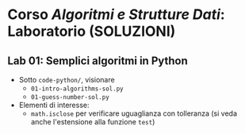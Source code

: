 # Corso *Algoritmi e Strutture Dati*: Laboratorio (SOLUZIONI)

## Lab 01: Semplici algoritmi in Python

- Sotto `code-python/`, visionare
    - `01-intro-algorithms-sol.py`
    - `01-guess-number-sol.py`
- Elementi di interesse:
    - `math.isclose` per verificare uguaglianza con tolleranza (si veda anche l'estensione alla funzione `test`)

